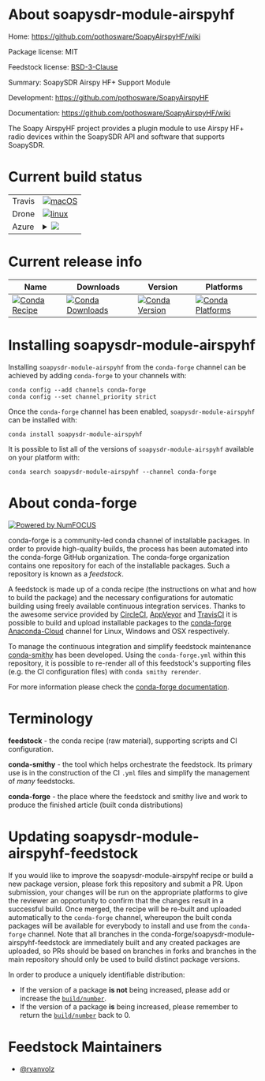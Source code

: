 About soapysdr-module-airspyhf
==============================

Home: https://github.com/pothosware/SoapyAirspyHF/wiki

Package license: MIT

Feedstock license: [BSD-3-Clause](https://github.com/conda-forge/soapysdr-module-airspyhf-feedstock/blob/master/LICENSE.txt)

Summary: SoapySDR Airspy HF+ Support Module

Development: https://github.com/pothosware/SoapyAirspyHF

Documentation: https://github.com/pothosware/SoapyAirspyHF/wiki

The Soapy AirspyHF project provides a plugin module to use Airspy HF+ radio
devices within the SoapySDR API and software that supports SoapySDR.


Current build status
====================


<table><tr>
    <td>Travis</td>
    <td>
      <a href="https://travis-ci.com/conda-forge/soapysdr-module-airspyhf-feedstock">
        <img alt="macOS" src="https://img.shields.io/travis/com/conda-forge/soapysdr-module-airspyhf-feedstock/master.svg?label=macOS">
      </a>
    </td>
  </tr><tr>
    <td>Drone</td>
    <td>
      <a href="https://cloud.drone.io/conda-forge/soapysdr-module-airspyhf-feedstock">
        <img alt="linux" src="https://img.shields.io/drone/build/conda-forge/soapysdr-module-airspyhf-feedstock/master.svg?label=Linux">
      </a>
    </td>
  </tr>
    
  <tr>
    <td>Azure</td>
    <td>
      <details>
        <summary>
          <a href="https://dev.azure.com/conda-forge/feedstock-builds/_build/latest?definitionId=13524&branchName=master">
            <img src="https://dev.azure.com/conda-forge/feedstock-builds/_apis/build/status/soapysdr-module-airspyhf-feedstock?branchName=master">
          </a>
        </summary>
        <table>
          <thead><tr><th>Variant</th><th>Status</th></tr></thead>
          <tbody><tr>
              <td>linux_64</td>
              <td>
                <a href="https://dev.azure.com/conda-forge/feedstock-builds/_build/latest?definitionId=13524&branchName=master">
                  <img src="https://dev.azure.com/conda-forge/feedstock-builds/_apis/build/status/soapysdr-module-airspyhf-feedstock?branchName=master&jobName=linux&configuration=linux_64_" alt="variant">
                </a>
              </td>
            </tr><tr>
              <td>linux_aarch64</td>
              <td>
                <a href="https://dev.azure.com/conda-forge/feedstock-builds/_build/latest?definitionId=13524&branchName=master">
                  <img src="https://dev.azure.com/conda-forge/feedstock-builds/_apis/build/status/soapysdr-module-airspyhf-feedstock?branchName=master&jobName=linux&configuration=linux_aarch64_" alt="variant">
                </a>
              </td>
            </tr><tr>
              <td>linux_ppc64le</td>
              <td>
                <a href="https://dev.azure.com/conda-forge/feedstock-builds/_build/latest?definitionId=13524&branchName=master">
                  <img src="https://dev.azure.com/conda-forge/feedstock-builds/_apis/build/status/soapysdr-module-airspyhf-feedstock?branchName=master&jobName=linux&configuration=linux_ppc64le_" alt="variant">
                </a>
              </td>
            </tr><tr>
              <td>osx_64</td>
              <td>
                <a href="https://dev.azure.com/conda-forge/feedstock-builds/_build/latest?definitionId=13524&branchName=master">
                  <img src="https://dev.azure.com/conda-forge/feedstock-builds/_apis/build/status/soapysdr-module-airspyhf-feedstock?branchName=master&jobName=osx&configuration=osx_64_" alt="variant">
                </a>
              </td>
            </tr><tr>
              <td>osx_arm64</td>
              <td>
                <a href="https://dev.azure.com/conda-forge/feedstock-builds/_build/latest?definitionId=13524&branchName=master">
                  <img src="https://dev.azure.com/conda-forge/feedstock-builds/_apis/build/status/soapysdr-module-airspyhf-feedstock?branchName=master&jobName=osx&configuration=osx_arm64_" alt="variant">
                </a>
              </td>
            </tr><tr>
              <td>win_64</td>
              <td>
                <a href="https://dev.azure.com/conda-forge/feedstock-builds/_build/latest?definitionId=13524&branchName=master">
                  <img src="https://dev.azure.com/conda-forge/feedstock-builds/_apis/build/status/soapysdr-module-airspyhf-feedstock?branchName=master&jobName=win&configuration=win_64_" alt="variant">
                </a>
              </td>
            </tr>
          </tbody>
        </table>
      </details>
    </td>
  </tr>
</table>

Current release info
====================

| Name | Downloads | Version | Platforms |
| --- | --- | --- | --- |
| [![Conda Recipe](https://img.shields.io/badge/recipe-soapysdr--module--airspyhf-green.svg)](https://anaconda.org/conda-forge/soapysdr-module-airspyhf) | [![Conda Downloads](https://img.shields.io/conda/dn/conda-forge/soapysdr-module-airspyhf.svg)](https://anaconda.org/conda-forge/soapysdr-module-airspyhf) | [![Conda Version](https://img.shields.io/conda/vn/conda-forge/soapysdr-module-airspyhf.svg)](https://anaconda.org/conda-forge/soapysdr-module-airspyhf) | [![Conda Platforms](https://img.shields.io/conda/pn/conda-forge/soapysdr-module-airspyhf.svg)](https://anaconda.org/conda-forge/soapysdr-module-airspyhf) |

Installing soapysdr-module-airspyhf
===================================

Installing `soapysdr-module-airspyhf` from the `conda-forge` channel can be achieved by adding `conda-forge` to your channels with:

```
conda config --add channels conda-forge
conda config --set channel_priority strict
```

Once the `conda-forge` channel has been enabled, `soapysdr-module-airspyhf` can be installed with:

```
conda install soapysdr-module-airspyhf
```

It is possible to list all of the versions of `soapysdr-module-airspyhf` available on your platform with:

```
conda search soapysdr-module-airspyhf --channel conda-forge
```


About conda-forge
=================

[![Powered by NumFOCUS](https://img.shields.io/badge/powered%20by-NumFOCUS-orange.svg?style=flat&colorA=E1523D&colorB=007D8A)](http://numfocus.org)

conda-forge is a community-led conda channel of installable packages.
In order to provide high-quality builds, the process has been automated into the
conda-forge GitHub organization. The conda-forge organization contains one repository
for each of the installable packages. Such a repository is known as a *feedstock*.

A feedstock is made up of a conda recipe (the instructions on what and how to build
the package) and the necessary configurations for automatic building using freely
available continuous integration services. Thanks to the awesome service provided by
[CircleCI](https://circleci.com/), [AppVeyor](https://www.appveyor.com/)
and [TravisCI](https://travis-ci.com/) it is possible to build and upload installable
packages to the [conda-forge](https://anaconda.org/conda-forge)
[Anaconda-Cloud](https://anaconda.org/) channel for Linux, Windows and OSX respectively.

To manage the continuous integration and simplify feedstock maintenance
[conda-smithy](https://github.com/conda-forge/conda-smithy) has been developed.
Using the ``conda-forge.yml`` within this repository, it is possible to re-render all of
this feedstock's supporting files (e.g. the CI configuration files) with ``conda smithy rerender``.

For more information please check the [conda-forge documentation](https://conda-forge.org/docs/).

Terminology
===========

**feedstock** - the conda recipe (raw material), supporting scripts and CI configuration.

**conda-smithy** - the tool which helps orchestrate the feedstock.
                   Its primary use is in the construction of the CI ``.yml`` files
                   and simplify the management of *many* feedstocks.

**conda-forge** - the place where the feedstock and smithy live and work to
                  produce the finished article (built conda distributions)


Updating soapysdr-module-airspyhf-feedstock
===========================================

If you would like to improve the soapysdr-module-airspyhf recipe or build a new
package version, please fork this repository and submit a PR. Upon submission,
your changes will be run on the appropriate platforms to give the reviewer an
opportunity to confirm that the changes result in a successful build. Once
merged, the recipe will be re-built and uploaded automatically to the
`conda-forge` channel, whereupon the built conda packages will be available for
everybody to install and use from the `conda-forge` channel.
Note that all branches in the conda-forge/soapysdr-module-airspyhf-feedstock are
immediately built and any created packages are uploaded, so PRs should be based
on branches in forks and branches in the main repository should only be used to
build distinct package versions.

In order to produce a uniquely identifiable distribution:
 * If the version of a package **is not** being increased, please add or increase
   the [``build/number``](https://docs.conda.io/projects/conda-build/en/latest/resources/define-metadata.html#build-number-and-string).
 * If the version of a package **is** being increased, please remember to return
   the [``build/number``](https://docs.conda.io/projects/conda-build/en/latest/resources/define-metadata.html#build-number-and-string)
   back to 0.

Feedstock Maintainers
=====================

* [@ryanvolz](https://github.com/ryanvolz/)

